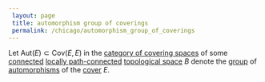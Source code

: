 ```yaml
---
 layout: page
 title: automorphism group of coverings
 permalink: /chicago/automorphism_group_of_coverings
---
```

Let $\text{Aut}(E)\subset \text{Cov}(E,E)$ in the [category of covering spaces](https://mathgloss.github.io/MathGloss/chicago/category_of_covering_spaces) of some [connected](https://mathgloss.github.io/MathGloss/chicago/connected) [locally path-connected](https://mathgloss.github.io/MathGloss/chicago/locally_path-connected) [topological space](https://mathgloss.github.io/MathGloss/chicago/topological_space) $B$ denote the [group](https://mathgloss.github.io/MathGloss/chicago/group) of [automorphisms](https://mathgloss.github.io/MathGloss/chicago/map_of_coverings_of_a_space) of the [cover](https://mathgloss.github.io/MathGloss/chicago/covering_space) $E$. 

